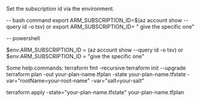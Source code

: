 Set the subscription id via the environment.

-- bash command
 export ARM_SUBSCRIPTION_ID=$(az account show --query id -o tsv)
or
 export ARM_SUBSCRIPTION_ID= " give the specific one"
 
-- powershell

 $env:ARM_SUBSCRIPTION_ID = (az account show --query id -o tsv)
or
 $env:ARM_SUBSCRIPTION_ID = "give the specific one"

 Some help commands:
 terraform fmt -recursive
 terraform init --upgrade
 terraform plan -out your-plan-name.tfplan -state your-plan-name.tfstate -var="rootName=your-root-name" -var="salt=your-salt"
 
 terraform apply -state="your-plan-name.tfstate" your-plan-name.tfplan